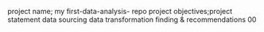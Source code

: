 project name; my first-data-analysis- repo
project objectives;project statement
data sourcing
data transformation 
finding & recommendations 00

